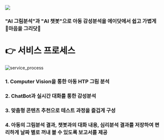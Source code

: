 <img src="https://capsule-render.vercel.app/api?type=waving&color=auto&height=200&section=header&text=SKT-FLY-AI%202기%20프로젝트부문%20✨최우수상✨%20수상팀%20금쪽이들%20입니다%20:)&fontSize=20" />


### "AI 그림분석"과 "AI 챗봇"으로 아동 감성분석을 에이닷에서 쉽고 가볍게 🎨마음을 그리닷🎨



# 👉 서비스 프로세스
![service_process](https://user-images.githubusercontent.com/68270424/229696703-8107e2c3-8608-4a45-8943-f72de572e5c1.png)

### 1. Computer Vision을 통한 아동 HTP 그림 분석
### 2. ChatBot과 실시간 대화를 통한 감성분석
### 3. 맞춤형 콘텐츠 추천으로 테스트 과정을 즐겁게 구성
### 4. 아동의 그림분석 결과, 챗봇과의 대화 내용, 심리분석 결과를 저장하여 편리하게 날짜 별로 꺼내 볼 수 있도록 보고서를 제공
